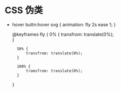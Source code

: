 # CSS 伪类

- hover
    buttn:hover svg {
        animation: fly 2s ease 1;
    }

    @keyframes fly {
        0% {
            transfrom: translate(0%);   
        }

        50% {
            transfrom: translate(0%);  
        }
        
        100% {
            tramsfrom: translate(0%);
        }
    }
